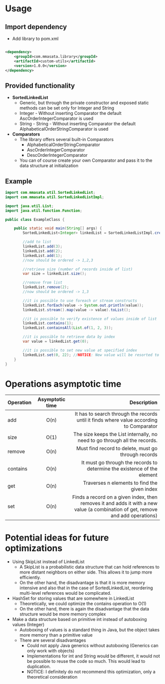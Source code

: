 # Usage

## Import dependency

- Add library to pom.xml

```xml

<dependency>
    <groupId>com.mmasata.library</groupId>
    <artifactId>custom-utils</artifactId>
    <version>1.0.0</version>
</dependency>
```

## Provided functionality

- **SortedLinkedList**
    - Generic, but through the private constructor and exposed static methods can be set only for Integer and String
    - Integer - Without inserting Comparator the default AscOrderIntegerComparator is used
    - String - String - Without inserting Comparator the default AlphabeticalOrderStringComparator is used
- **Comparators**
    - The library offers several built-in Comparators
        - AlphabeticalOrderStringComparator
        - AscOrderIntegerComparator
        - DescOrderIntegerComparator
    - You can of course create your own Comparator and pass it to the data structure at initialization

## Example

```java
import com.mmasata.util.SortedLinkedList;
import com.mmasata.util.SortedLinkedListImpl;

import java.util.List;
import java.util.function.Function;

public class ExampleClass {

    public static void main(String[] args) {
        SortedLinkedList<Integer> linkedList = SortedLinkedListImpl.createForInts();

        //add to list
        linkedList.add(3);
        linkedList.add(2);
        linkedList.add(1);
        //now should be ordered -> 1,2,3

        //retrieve size (number of records inside of list)
        var size = linkedList.size();

        //remove from list
        linkedList.remove(2);
        //now should be ordered -> 1,3

        //it is possible to use foreach or stream constructs
        linkedList.forEach(value -> System.out.println(value));
        linkedList.stream().map(value -> value).toList();

        //it is possible to verify existence of values inside of list
        linkedList.contains(1);
        linkedList.containsAll(List.of(1, 2, 3));

        //it is possible to retrieve data by index
        var value = linkedList.get(0);

        //it is possible to set new value at specified index
        linkedList.set(0, 22); //NOTICE: New value will be resorted to keep sorted whole structure
    }
}
```

# Operations asymptotic time

| Operation | Asymptotic time |                                                                                                                     Description |
|-----------|:---------------:|--------------------------------------------------------------------------------------------------------------------------------:|
| add       |      O(n)       |                                         It has to search through the records until it finds where value according to Comparator |
| size      |      O(1)       |                                                      The size keeps the List internally, no need to go through all the records. |
| remove    |      O(n)       |                                                                             Must find record to delete, must go through records |
| contains  |      O(n)       |                                                        It must go through the records to determine the existence of the element |
| get       |      O(n)       |                                                                                    Traverses n elements to find the given index |
| set       |      O(n)       | Finds a record on a given index, then removes it and adds it with a new value (a combination of get, remove and add operations) |

# Potential ideas for future optimizations

- Using SkipList instead of LinkedList
    - A SkipList is a probabilistic data structure that can hold references to more distant neighbors on either side.
      This allows it to jump more efficiently.
    - On the other hand, the disadvantage is that it is more memory intensive and also that in the case of
      SortedLinkedList, reordering multi-level references would be complicated.
- HashSet for storing values that are somewhere in LinkedList
    - Theoretically, we could optimize the contains operation to O(1)
    - On the other hand, there is again the disadvantage that the data structure would be more memory complex
- Make a data structure based on primitive int instead of autoboxing values (Integer)
  - Autoboxing of values is a standard thing in Java, but the object takes more memory than a primitive value
  - There are several disadvantages
    - Could not apply Java generics without autoboxing (Generics can only work with objects)
    - Implementations for int and String would be different, it would not be possible to reuse the code so much. This would lead to duplication.
    - NOTICE: I definitely do not recommend this optimization, only a theoretical consideration